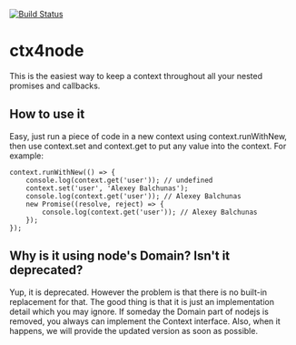 [![Build Status](https://travis-ci.org/bleshik/ctx4node.svg?branch=master)](https://travis-ci.org/bleshik/ctx4node)
# ctx4node
This is the easiest way to keep a context throughout all your nested promises and callbacks.

## How to use it
Easy, just run a piece of code in a new context using context.runWithNew, then use context.set and context.get to put any value into the context. For example:
```
context.runWithNew(() => {
    console.log(context.get('user')); // undefined
    context.set('user', 'Alexey Balchunas');
    console.log(context.get('user')); // Alexey Balchunas
    new Promise((resolve, reject) => {
        console.log(context.get('user')); // Alexey Balchunas
    });
});
```

## Why is it using node's Domain? Isn't it deprecated?
Yup, it is deprecated. However the problem is that there is no built-in replacement for that.
The good thing is that it is just an implementation detail which you may ignore.
If someday the Domain part of nodejs is removed, you always can implement the Context interface.
Also, when it happens, we will provide the updated version as soon as possible.
